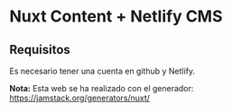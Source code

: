# Nuxt Content + Netlify CMS

## Requisitos
Es necesario tener una cuenta en github y Netlify.

**Nota:** Esta web se ha realizado con el generador: https://jamstack.org/generators/nuxt/